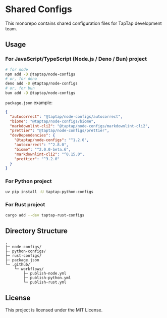 # Shared Configs

This monorepo contains shared configuration files for TapTap development team.

## Usage

### For JavaScript/TypeScript (Node.js / Deno / Bun) project

```bash
# for node
npm add -D @taptap/node-configs
# or, for deno
deno add -D @taptap/node-configs
# or, for bun
bun add -D @taptap/node-configs
```

`package.json` example:

```json
{
  "autocorrect": "@taptap/node-configs/autocorrect",
  "biome": "@taptap/node-configs/biome",
  "markdownlint-cli2": "@taptap/node-configs/markdownlint-cli2",
  "prettier": "@taptap/node-configs/prettier",
  "devDependencies": {
    "@taptap/node-configs": "^1.2.0",
    "autocorrect": "^2.8.0",
    "biome": "^2.0.0-beta.6",
    "markdownlint-cli2": "^0.15.0",
    "prettier": "^3.2.0"
  }
}
```

### For Python project

```bash
uv pip install -U taptap-python-configs
```

### For Rust project

```bash
cargo add --dev taptap-rust-configs
```

## Directory Structure

```text
.
├─ node-configs/
├─ python-configs/
├─ rust-configs/
├─ package.json
└─ .github/
    └─ workflows/
        ├─ publish-node.yml
        ├─ publish-python.yml
        └─ publish-rust.yml
```

## License

This project is licensed under the MIT License.
